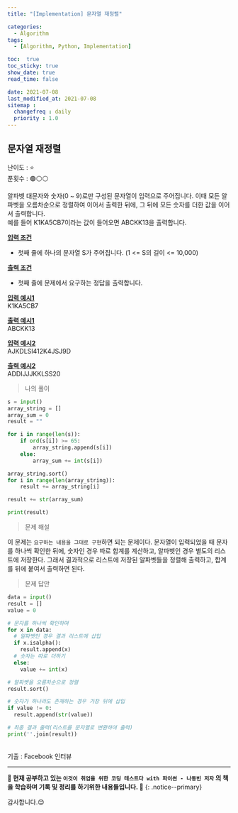 ```yaml
---
title: "[Implementation] 문자열 재정렬"

categories:
  - Algorithm
tags:
  - [Algorithm, Python, Implementation]

toc:  true
toc_sticky: true
show_date: true
read_time: false

date: 2021-07-08
last_modified_at: 2021-07-08
sitemap :
  changefreq : daily
  priority : 1.0
---
```


## 문자열 재정렬  

난이도 : ⭐  
푼횟수 : 🟢⚪⚪  

알파벳 대문자와 숫자(0 ~ 9)로만 구성된 문자열이 입력으로 주어집니다. 이때 모든 알파벳을 오름차순으로 정렬하여 이어서 출력한 뒤에, 그 뒤에 모든 숫자를 더한 값을 이어서 출력합니다.  
예를 들어 K1KA5CB7이라는 값이 들어오면 ABCKK13을 출력합니다.  

**<u>입력 조건</u>**  
- 첫째 줄에 하나의 문자열 S가 주어집니다. (1 <= S의 길이 <= 10,000)  

**<u>출력 조건</u>**  
- 첫째 줄에 문제에서 요구하는 정답을 출력합니다.  

**<u>입력 예시1</u>**  
K1KA5CB7  

**<u>출력 예시1</u>**  
ABCKK13  

**<u>입력 예시2</u>**  
AJKDLSI412K4JSJ9D  

**<u>출력 예시2</u>**  
ADDIJJJKKLSS20  

> 나의 풀이  

```python
s = input()
array_string = []
array_sum = 0
result = ""

for i in range(len(s)):
    if ord(s[i]) >= 65:
        array_string.append(s[i])
    else:
        array_sum += int(s[i])

array_string.sort()
for i in range(len(array_string)):
    result += array_string[i]

result += str(array_sum)

print(result)
```

> 문제 해설  

이 문제는 `요구하는 내용을 그대로 구현`하면 되는 문제이다. 문자열이 입력되었을 때 문자를 하나씩 확인한 뒤에, 숫자인 경우 따로 합계를 계산하고, 알파벳인 경우 별도의 리스트에 저장한다. 그래서 결과적으로 리스트에 저장된 알파벳들을 정렬해 출력하고, 합계를 뒤에 붙여서 출력하면 된다.  

> 문제 답안  

```python
data = input()
result = []
value = 0

# 문자를 하나씩 확인하며
for x in data:
  # 알파벳인 경우 결과 리스트에 삽입
  if x.isalpha():
    result.append(x)
  # 숫자는 따로 더하기
  else:
    value += int(x)

# 알파벳을 오름차순으로 정렬
result.sort()

# 숫자가 하나라도 존재하는 경우 가장 뒤에 삽입
if value != 0:
  result.append(str(value))

# 최종 결과 출력(리스트를 문자열로 변환하여 출력)
print(''.join(result))
```  

<br>
기출 : Facebook 인터뷰

---
**🐢 현재 공부하고 있는 `이것이 취업을 위한 코딩 테스트다 with 파이썬 - 나동빈 저자` 의 책을 학습하며 기록 및 정리를 하기위한 내용들입니다. 🐢**
{: .notice--primary}

감사합니다.😊

